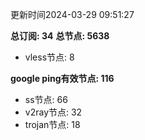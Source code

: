更新时间2024-03-29 09:51:27

**总订阅: 34**
**总节点: 5638**
- vless节点: 8

**google ping有效节点: 116**
- ss节点: 66
- v2ray节点: 32
- trojan节点: 18
